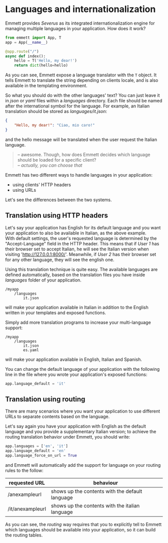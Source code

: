 Languages and internationalization
==================================

Emmett provides *Severus* as its integrated internationalization engine for managing multiple languages in your application. How does it work?

```python
from emmett import App, T
app = App(__name__)

@app.route("/")
async def index():
    hello = T('Hello, my dear!')
    return dict(hello=hello)
```

As you can see, Emmett expose a language translator with the `T` object.
It tells Emmett to translate the string depending on clients locale, and is also available in the templating environment.

So what you should do with the other languages' text? You can just leave it in *json* or *yaml* files within a *languages* directory. Each file should be named after the international symbol for the language. For example, an Italian translation should be stored as *languages/it.json*:

```json
{
    "Hello, my dear!": "Ciao, mio caro!"
}
```

and the hello message will be translated when the user request the Italian language. 

> – awesome. Though, how does Emmett decides which language should be loaded for
a specific client?   
> – *actually, you can choose that*

Emmett has two different ways to handle languages in your application:

* using clients' HTTP headers
* using URLs

Let's see the differences between the two systems.

Translation using HTTP headers
------------------------------

Let's say your application has English for its default language and you want your application to also be available in Italian, as the above example.   
With default settings, the user's requested language is determined  by the "Accept-Language" field in the HTTP header. This means that if *User 1* has their browser set to accept Italian, he will see the Italian version when visiting 'http://127.0.0.1:8000/'. Meanwhile, if *User 2* has their browser set for any other language, they will see the english one.

Using this translation technique is quite easy. The available languages are
defined automatically, based on the translation files you have inside *languages*
folder of your application. 

```
/myapp
    /languages
        it.json
```

will make your application available in Italian in addition to the English written in your templates and exposed functions.

Simply add more translation programs to increase your multi-language support:

```
/myapp
    /languages
        it.json
        es.yaml
```

will make your application available in English, Italian and Spanish.

You can change the default language of your application with the following line in the file where you wrote your application's exposed functions:

```python
app.language_default = 'it'
```

Translation using routing
-------------------------

There are many scenarios where you want your application to use different URLs to separate contents based on the language.

Let's say again you have your application with English as the default language and you provide a supplementary Italian version; to achieve the routing translation behavior under Emmett, you should write:

```python
app.languages = ['en', 'it']
app.language_default = 'en'
app.language_force_on_url = True
```
and Emmett will automatically add the support for language on your routing rules to the follow:

| requested URL | behaviour |
| --- | --- |
| /anexampleurl | shows up the contents with the default language |
| /it/anexampleurl | shows up the contents with the italian language |

As you can see, the *routing* way requires that you to explicitly tell to Emmett which languages should be available into your application, so it can build the routing tables.
